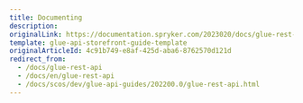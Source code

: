 ```yaml
---
title: Documenting
description:
originalLink: https://documentation.spryker.com/2023020/docs/glue-rest-api-new
template: glue-api-storefront-guide-template
originalArticleId: 4c91b749-e8af-425d-aba6-8762570d121d
redirect_from:
  - /docs/glue-rest-api
  - /docs/en/glue-rest-api
  - /docs/scos/dev/glue-api-guides/202200.0/glue-rest-api.html
---
```

